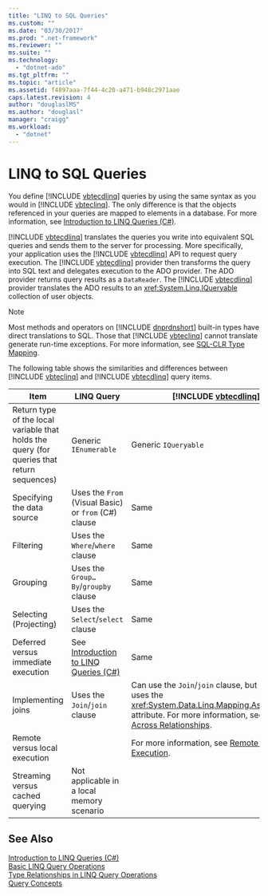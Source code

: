 ```yaml
---
title: "LINQ to SQL Queries"
ms.custom: ""
ms.date: "03/30/2017"
ms.prod: ".net-framework"
ms.reviewer: ""
ms.suite: ""
ms.technology: 
  - "dotnet-ado"
ms.tgt_pltfrm: ""
ms.topic: "article"
ms.assetid: f4897aaa-7f44-4c20-a471-b948c2971aae
caps.latest.revision: 4
author: "douglaslMS"
ms.author: "douglasl"
manager: "craigg"
ms.workload: 
  - "dotnet"
---
```

# LINQ to SQL Queries
You define [!INCLUDE [vbtecdlinq](../../../../../../includes/vbtecdlinq-md.md)] queries by using the same syntax as you would in [!INCLUDE [vbteclinq](../../../../../../includes/vbteclinq-md.md)]. The only difference is that the objects referenced in your queries are mapped to elements in a database. For more information, see [Introduction to LINQ Queries (C#)](~/docs/csharp/programming-guide/concepts/linq/introduction-to-linq-queries.md).  

 [!INCLUDE [vbtecdlinq](../../../../../../includes/vbtecdlinq-md.md)] translates the queries you write into equivalent SQL queries and sends them to the server for processing. More specifically, your application uses the [!INCLUDE [vbtecdlinq](../../../../../../includes/vbtecdlinq-md.md)] API to request query execution. The [!INCLUDE [vbtecdlinq](../../../../../../includes/vbtecdlinq-md.md)] provider then transforms the query into SQL text and delegates execution to the ADO provider. The ADO provider returns query results as a `DataReader`. The [!INCLUDE [vbtecdlinq](../../../../../../includes/vbtecdlinq-md.md)] provider translates the ADO results to an <xref:System.Linq.IQueryable> collection of user objects.  

> [!NOTE]
>  Most methods and operators on [!INCLUDE [dnprdnshort](../../../../../../includes/dnprdnshort-md.md)] built-in types have direct translations to SQL. Those that [!INCLUDE [vbteclinq](../../../../../../includes/vbteclinq-md.md)] cannot translate generate run-time exceptions. For more information, see [SQL-CLR Type Mapping](../../../../../../docs/framework/data/adonet/sql/linq/sql-clr-type-mapping.md).  

 The following table shows the similarities and differences between [!INCLUDE [vbteclinq](../../../../../../includes/vbteclinq-md.md)] and [!INCLUDE [vbtecdlinq](../../../../../../includes/vbtecdlinq-md.md)] query items.  


|                                            Item                                            |                                                       LINQ Query                                                       |                                                                                                     [!INCLUDE [vbtecdlinq](../../../../../../includes/vbtecdlinq-md.md)] Query                                                                                                     |
|--------------------------------------------------------------------------------------------|------------------------------------------------------------------------------------------------------------------------|------------------------------------------------------------------------------------------------------------------------------------------------------------------------------------------------------------------------------------------------------------------------------------|
| Return type of the local variable that holds the query (for queries that return sequences) |                                                 Generic `IEnumerable`                                                  |                                                                                                                                Generic `IQueryable`                                                                                                                                |
|                                 Specifying the data source                                 |                                  Uses the `From` (Visual Basic) or `from` (C#) clause                                  |                                                                                                                                        Same                                                                                                                                        |
|                                         Filtering                                          |                                            Uses the `Where`/`where` clause                                             |                                                                                                                                        Same                                                                                                                                        |
|                                          Grouping                                          |                                          Uses the `Group…By`/`groupby` clause                                          |                                                                                                                                        Same                                                                                                                                        |
|                                   Selecting (Projecting)                                   |                                           Uses the `Select`/`select` clause                                            |                                                                                                                                        Same                                                                                                                                        |
|                            Deferred versus immediate execution                             | See [Introduction to LINQ Queries (C#)](~/docs/csharp/programming-guide/concepts/linq/introduction-to-linq-queries.md) |                                                                                                                                        Same                                                                                                                                        |
|                                     Implementing joins                                     |                                             Uses the `Join`/`join` clause                                              | Can use the `Join`/`join` clause, but more effectively uses the <xref:System.Data.Linq.Mapping.AssociationAttribute> attribute. For more information, see [Querying Across Relationships](../../../../../../docs/framework/data/adonet/sql/linq/querying-across-relationships.md). |
|                               Remote versus local execution                                |                                                                                                                        |                                                                    For more information, see [Remote vs. Local Execution](../../../../../../docs/framework/data/adonet/sql/linq/remote-vs-local-execution.md).                                                                     |
|                              Streaming versus cached querying                              |                                       Not applicable in a local memory scenario                                        |                                                                                                                                                                                                                                                                                    |

## See Also  
 [Introduction to LINQ Queries (C#)](~/docs/csharp/programming-guide/concepts/linq/introduction-to-linq-queries.md)  
 [Basic LINQ Query Operations](~/docs/csharp/programming-guide/concepts/linq/basic-linq-query-operations.md)  
 [Type Relationships in LINQ Query Operations](~/docs/csharp/programming-guide/concepts/linq/type-relationships-in-linq-query-operations.md)  
 [Query Concepts](../../../../../../docs/framework/data/adonet/sql/linq/query-concepts.md)
